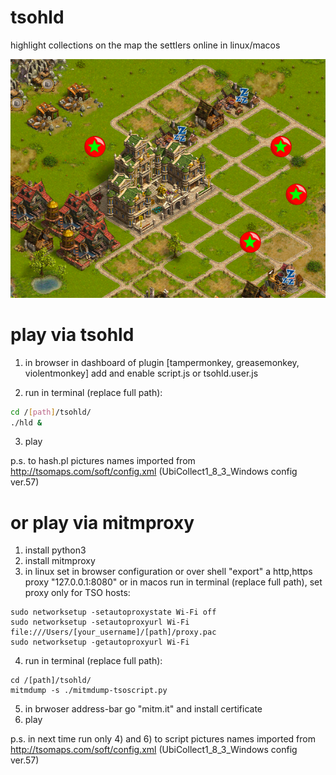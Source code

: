 # tsohld
highlight collections on the map the settlers online in linux/macos

![Screenshot](screenshot.png)


# play via tsohld
1) in browser in dashboard of plugin [tampermonkey, greasemonkey, violentmonkey] add and enable script.js or tsohld.user.js

2) run in terminal (replace full path):
```bash
cd /[path]/tsohld/
./hld &
```

3) play

p.s.
to hash.pl pictures names imported from http://tsomaps.com/soft/config.xml (UbiCollect1_8_3_Windows config ver.57)


# or play via mitmproxy
1) install python3
2) install mitmproxy
3) in linux set in browser configuration or over shell "export" a http,https proxy "127.0.0.1:8080"
or
in macos run in terminal (replace full path), set proxy only for TSO hosts:
```shell-script
sudo networksetup -setautoproxystate Wi-Fi off
sudo networksetup -setautoproxyurl Wi-Fi file:///Users/[your_username]/[path]/proxy.pac
sudo networksetup -getautoproxyurl Wi-Fi
```
4) run in terminal (replace full path):
```shell-script
cd /[path]/tsohld/
mitmdump -s ./mitmdump-tsoscript.py
```
5) in brwoser address-bar go "mitm.it" and install certificate
6) play

p.s.
in next time run only 4) and 6)
to script pictures names imported from http://tsomaps.com/soft/config.xml (UbiCollect1_8_3_Windows config ver.57)